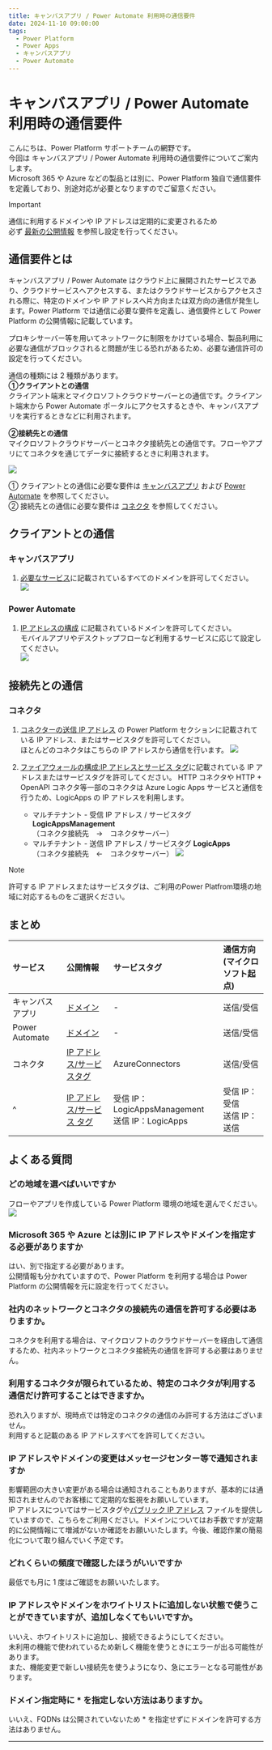 ```yaml
---
title: キャンバスアプリ / Power Automate 利用時の通信要件
date: 2024-11-10 09:00:00
tags:
  - Power Platform
  - Power Apps
  - キャンバスアプリ
  - Power Automate
---
```


# キャンバスアプリ / Power Automate  利用時の通信要件

こんにちは、Power Platform サポートチームの網野です。  
今回は キャンバスアプリ / Power Automate  利用時の通信要件についてご案内します。<br>
Microsoft 365 や Azure などの製品とは別に、Power Platform 独自で通信要件を定義しており、別途対応が必要となりますのでご留意ください。

> [!IMPORTANT]
> 通信に利用するドメインや IP アドレスは定期的に変更されるため<br>
> 必ず [最新の公開情報](https://learn.microsoft.com/ja-jp/power-platform/admin/online-requirements) を参照し設定を行ってください。



<!-- more -->

## 通信要件とは

キャンバスアプリ / Power Automate  はクラウド上に展開されたサービスであり、クラウドサービスへアクセスする、またはクラウドサービスからアクセスされる際に、特定のドメインや IP アドレスへ片方向または双方向の通信が発生します。Power Platform では通信に必要な要件を定義し、通信要件として Power Platform の公開情報に記載しています。<br>

プロキシサーバー等を用いてネットワークに制限をかけている場合、製品利用に必要な通信がブロックされると問題が生じる恐れがあるため、必要な通信許可の設定を行ってください。

通信の種類には 2 種類があります。  
<b>①クライアントとの通信</b>  
クライアント端末とマイクロソフトクラウドサーバーとの通信です。クライアント端末から Power Automate ポータルにアクセスするときや、キャンバスアプリを実行するときなどに利用されます。

<b>②接続先との通信</b>  
マイクロソフトクラウドサーバーとコネクタ接続先との通信です。フローやアプリにてコネクタを通じてデータに接続するときに利用されます。  

![](./ip-range-and-domain/network.png)


① クライアントとの通信に必要な要件は  [キャンバスアプリ](#anchor-canvasapp) および [Power Automate](#anchor-powerautomate) を参照してください。  
② 接続先との通信に必要な要件は [コネクタ](#anchor-connector) を参照してください。



## クライアントとの通信
<a id='anchor-canvasapp'></a>
### キャンバスアプリ

1. [必要なサービス](https://learn.microsoft.com/ja-jp/power-apps/limits-and-config#required-services)に記載されているすべてのドメインを許可してください。<br>
  ![](./ip-range-and-domain/powerapps-domain.png)


<a id='anchor-powerautomate'></a>
### Power Automate
1. [IP アドレスの構成](https://learn.microsoft.com/ja-jp/power-automate/ip-address-configuration) に記載されているドメインを許可してください。<br>
   モバイルアプリやデスクトップフローなど利用するサービスに応じて設定してください。<br>
   ![](./ip-range-and-domain/powerautomate-domain.png)

## 接続先との通信

<a id='anchor-connector'></a>
### コネクタ
1. [コネクターの送信 IP アドレス](https://learn.microsoft.com/ja-jp/connectors/common/outbound-ip-addresses#power-platform) の Power Platform セクションに記載されている IP アドレス、またはサービスタグを許可してください。<br>
   ほとんどのコネクタはこちらの IP アドレスから通信を行います。
   ![](./ip-range-and-domain/connector-outbound.png)

1. [ファイアウォールの構成:IP アドレスとサービス タグ](https://learn.microsoft.com/ja-jp/azure/logic-apps/logic-apps-limits-and-config?tabs=consumption#firewall-configuration-ip-addresses-and-service-tags)に記載されている IP アドレスまたはサービスタグを許可してください。
   HTTP コネクタや HTTP + OpenAPI コネクタ等一部のコネクタは Azure Logic Apps サービスと通信を行うため、LogicApps の IP アドレスを利用します。

   * マルチテナント - 受信 IP アドレス / サービスタグ <b>LogicAppsManagement</b><br>（コネクタ接続先　→　コネクタサーバー）
   * マルチテナント - 送信 IP アドレス / サービスタグ <b>LogicApps</b> <br>
   （コネクタ接続先　←　コネクタサーバー）
   ![](./ip-range-and-domain/connector-logicapps.png)


> [!NOTE]
> 許可する  IP アドレスまたはサービスタグは、ご利用のPower Platfrom環境の地域に対応するものをご選択ください。

## まとめ

| サービス | 公開情報 | サービスタグ | 通信方向<br>(マイクロソフト起点) |
| :- | :- | :- | :- |
| キャンバスアプリ | [ドメイン](https://learn.microsoft.com/ja-jp/power-apps/limits-and-config#required-services)  | - | 送信/受信
| Power Automate| [ドメイン](https://learn.microsoft.com/ja-jp/power-automate/ip-address-configuration)  | - | 送信/受信
| コネクタ | [IP アドレス/サービスタグ](https://learn.microsoft.com/ja-jp/connectors/common/outbound-ip-addresses) | AzureConnectors | 送信/受信
| ^| [IP アドレス/サービス タグ](https://learn.microsoft.com/ja-jp/azure/logic-apps/logic-apps-limits-and-config?tabs=consumption#firewall-configuration-ip-addresses-and-service-tags)  | 受信 IP：LogicAppsManagement <br>送信 IP：LogicApps | 受信 IP：受信 <br>送信 IP：送信


## よくある質問

### どの地域を選べばいいですか
フローやアプリを作成している Power Platform 環境の地域を選んでください。<br>
  ![](./ip-range-and-domain/region.png)


### Microsoft 365 や Azure とは別に IP アドレスやドメインを指定する必要がありますか
はい、別で指定する必要があります。<br>
公開情報も分かれていますので、Power Platform を利用する場合は Power Platform の公開情報を元に設定を行ってください。

### 社内のネットワークとコネクタの接続先の通信を許可する必要はありますか。
コネクタを利用する場合は、マイクロソフトのクラウドサーバーを経由して通信するため、社内ネットワークとコネクタ接続先の通信を許可する必要はありません。

### 利用するコネクタが限られているため、特定のコネクタが利用する通信だけ許可することはできますか。
恐れ入りますが、現時点では特定のコネクタの通信のみ許可する方法はございません。<br>
利用すると記載のある IP アドレスすべてを許可してください。

### IP アドレスやドメインの変更はメッセージセンター等で通知されますか
影響範囲の大きい変更がある場合は通知されることもありますが、基本的には通知されませんのでお客様にて定期的な監視をお願いしています。<br>
IP アドレスについてはサービスタグや[パブリック IP アドレス](https://learn.microsoft.com/ja-jp/power-platform/admin/online-requirements#ip-addresses-required) ファイルを提供していますので、こちらをご利用ください。ドメインについてはお手数ですが定期的に公開情報にて増減がないか確認をお願いいたします。今後、確認作業の簡易化について取り組んでいく予定です。

### どれくらいの頻度で確認したほうがいいですか
最低でも月に 1 度はご確認をお願いいたします。<br>

### IP アドレスやドメインをホワイトリストに追加しない状態で使うことができていますが、追加しなくてもいいですか。
いいえ、ホワイトリストに追加し、接続できるようにしてください。<br>
未利用の機能で使われているため新しく機能を使うときにエラーが出る可能性があります。<br>
また、機能変更で新しい接続先を使うようになり、急にエラーとなる可能性があります。

### ドメイン指定時に * を指定しない方法はありますか。
いいえ、FQDNs は公開されていないため * を指定せずにドメインを許可する方法はありません。

---
